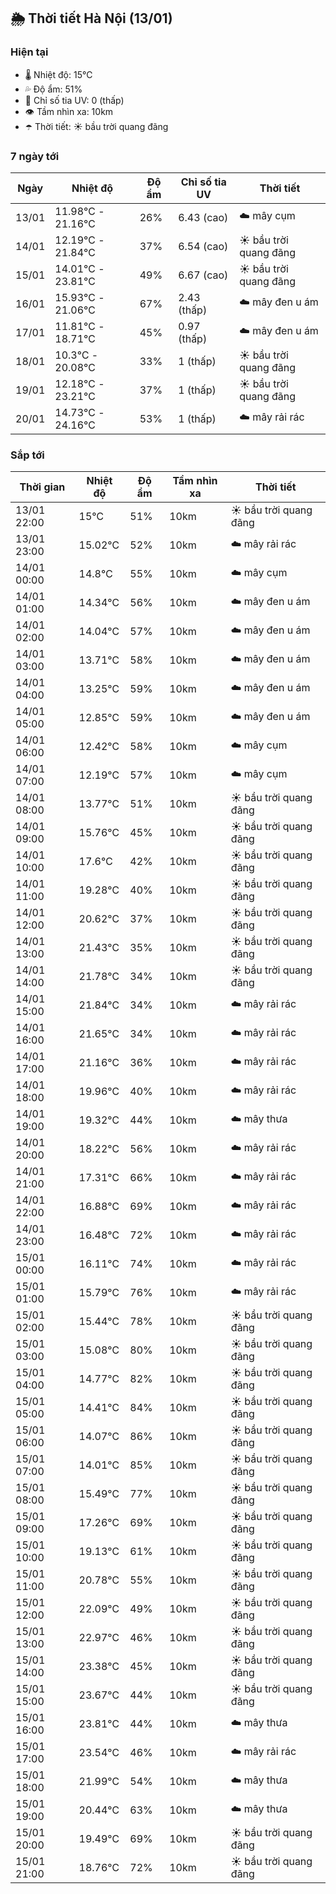 ## 🌦️ Thời tiết Hà Nội (13/01)

### Hiện tại

- 🌡️ Nhiệt độ: 15℃
- 💦 Độ ẩm: 51%
- 🌟 Chỉ số tia UV: 0 (thấp)
- 👁️ Tầm nhìn xa: 10km
- ☂️ Thời tiết: ☀️ bầu trời quang đãng

### 7 ngày tới

| Ngày | Nhiệt độ | Độ ẩm | Chỉ số tia UV | Thời tiết |
| --- | --- | --- | --- | --- |
| 13/01 | 11.98℃ - 21.16℃ | 26% | 6.43 (cao) | ☁️ mây cụm |
| 14/01 | 12.19℃ - 21.84℃ | 37% | 6.54 (cao) | ☀️ bầu trời quang đãng |
| 15/01 | 14.01℃ - 23.81℃ | 49% | 6.67 (cao) | ☀️ bầu trời quang đãng |
| 16/01 | 15.93℃ - 21.06℃ | 67% | 2.43 (thấp) | ☁️ mây đen u ám |
| 17/01 | 11.81℃ - 18.71℃ | 45% | 0.97 (thấp) | ☁️ mây đen u ám |
| 18/01 | 10.3℃ - 20.08℃ | 33% | 1 (thấp) | ☀️ bầu trời quang đãng |
| 19/01 | 12.18℃ - 23.21℃ | 37% | 1 (thấp) | ☀️ bầu trời quang đãng |
| 20/01 | 14.73℃ - 24.16℃ | 53% | 1 (thấp) | ☁️ mây rải rác |

### Sắp tới

| Thời gian | Nhiệt độ | Độ ẩm | Tầm nhìn xa | Thời tiết |
| --- | --- | --- | --- | --- |
| 13/01 22:00 | 15℃ | 51% | 10km | ☀️ bầu trời quang đãng |
| 13/01 23:00 | 15.02℃ | 52% | 10km | ☁️ mây rải rác |
| 14/01 00:00 | 14.8℃ | 55% | 10km | ☁️ mây cụm |
| 14/01 01:00 | 14.34℃ | 56% | 10km | ☁️ mây đen u ám |
| 14/01 02:00 | 14.04℃ | 57% | 10km | ☁️ mây đen u ám |
| 14/01 03:00 | 13.71℃ | 58% | 10km | ☁️ mây đen u ám |
| 14/01 04:00 | 13.25℃ | 59% | 10km | ☁️ mây đen u ám |
| 14/01 05:00 | 12.85℃ | 59% | 10km | ☁️ mây đen u ám |
| 14/01 06:00 | 12.42℃ | 58% | 10km | ☁️ mây cụm |
| 14/01 07:00 | 12.19℃ | 57% | 10km | ☁️ mây cụm |
| 14/01 08:00 | 13.77℃ | 51% | 10km | ☀️ bầu trời quang đãng |
| 14/01 09:00 | 15.76℃ | 45% | 10km | ☀️ bầu trời quang đãng |
| 14/01 10:00 | 17.6℃ | 42% | 10km | ☀️ bầu trời quang đãng |
| 14/01 11:00 | 19.28℃ | 40% | 10km | ☀️ bầu trời quang đãng |
| 14/01 12:00 | 20.62℃ | 37% | 10km | ☀️ bầu trời quang đãng |
| 14/01 13:00 | 21.43℃ | 35% | 10km | ☀️ bầu trời quang đãng |
| 14/01 14:00 | 21.78℃ | 34% | 10km | ☀️ bầu trời quang đãng |
| 14/01 15:00 | 21.84℃ | 34% | 10km | ☁️ mây rải rác |
| 14/01 16:00 | 21.65℃ | 34% | 10km | ☁️ mây rải rác |
| 14/01 17:00 | 21.16℃ | 36% | 10km | ☁️ mây rải rác |
| 14/01 18:00 | 19.96℃ | 40% | 10km | ☁️ mây rải rác |
| 14/01 19:00 | 19.32℃ | 44% | 10km | ☁️ mây thưa |
| 14/01 20:00 | 18.22℃ | 56% | 10km | ☁️ mây rải rác |
| 14/01 21:00 | 17.31℃ | 66% | 10km | ☁️ mây rải rác |
| 14/01 22:00 | 16.88℃ | 69% | 10km | ☁️ mây rải rác |
| 14/01 23:00 | 16.48℃ | 72% | 10km | ☁️ mây rải rác |
| 15/01 00:00 | 16.11℃ | 74% | 10km | ☁️ mây rải rác |
| 15/01 01:00 | 15.79℃ | 76% | 10km | ☁️ mây rải rác |
| 15/01 02:00 | 15.44℃ | 78% | 10km | ☀️ bầu trời quang đãng |
| 15/01 03:00 | 15.08℃ | 80% | 10km | ☀️ bầu trời quang đãng |
| 15/01 04:00 | 14.77℃ | 82% | 10km | ☀️ bầu trời quang đãng |
| 15/01 05:00 | 14.41℃ | 84% | 10km | ☀️ bầu trời quang đãng |
| 15/01 06:00 | 14.07℃ | 86% | 10km | ☀️ bầu trời quang đãng |
| 15/01 07:00 | 14.01℃ | 85% | 10km | ☀️ bầu trời quang đãng |
| 15/01 08:00 | 15.49℃ | 77% | 10km | ☀️ bầu trời quang đãng |
| 15/01 09:00 | 17.26℃ | 69% | 10km | ☀️ bầu trời quang đãng |
| 15/01 10:00 | 19.13℃ | 61% | 10km | ☀️ bầu trời quang đãng |
| 15/01 11:00 | 20.78℃ | 55% | 10km | ☀️ bầu trời quang đãng |
| 15/01 12:00 | 22.09℃ | 49% | 10km | ☀️ bầu trời quang đãng |
| 15/01 13:00 | 22.97℃ | 46% | 10km | ☀️ bầu trời quang đãng |
| 15/01 14:00 | 23.38℃ | 45% | 10km | ☀️ bầu trời quang đãng |
| 15/01 15:00 | 23.67℃ | 44% | 10km | ☀️ bầu trời quang đãng |
| 15/01 16:00 | 23.81℃ | 44% | 10km | ☁️ mây thưa |
| 15/01 17:00 | 23.54℃ | 46% | 10km | ☁️ mây rải rác |
| 15/01 18:00 | 21.99℃ | 54% | 10km | ☁️ mây thưa |
| 15/01 19:00 | 20.44℃ | 63% | 10km | ☁️ mây thưa |
| 15/01 20:00 | 19.49℃ | 69% | 10km | ☀️ bầu trời quang đãng |
| 15/01 21:00 | 18.76℃ | 72% | 10km | ☀️ bầu trời quang đãng |
